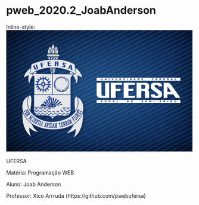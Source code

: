 # pweb_2020.2_JoabAnderson
Inline-style: 
![alt text](https://github.com/Joab-Anderson/pweb_2020.2_JoabAnderson/blob/main/meuSite/logo.png "Logo Ufersa")
<p>UFERSA</p>
<p>Matéria: Programação WEB</p>
<p>Aluno: Joab Anderson</p>
<p>Professor: Xico Arrruda (https://github.com/pwebufersa)</p>

